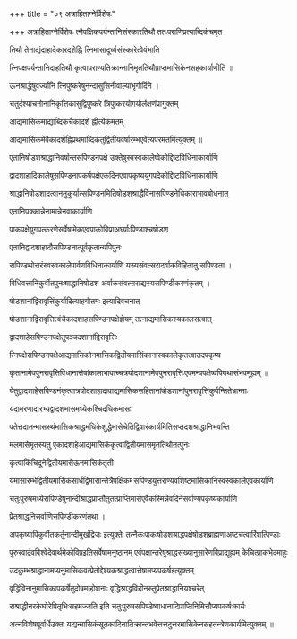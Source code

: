 +++
title = "०९ अत्राहिताग्नेर्विशेषः"

+++
अत्राहिताग्नेर्विशेषः त्नैपक्षिकपर्यन्तानिसंस्कारतिथौ ततःपराणिप्रत्याब्दिकंचमृत

तिथौ तेनाद्यंदाहादेकारदशेह्नि त्निमासादूर्ध्वसंस्कारेत्वेवंभाति

त्निपक्षपर्यन्तानिदाहतिथौ कृत्वापराण्यतिक्रान्तानिमृततिथौप्राप्तमासिकेनसहकार्याणीति ॥

ऊनश्राद्धेषुवर्ज्यानि त्निपुष्करेषुनन्दासुसिनीवाल्यांभृगोर्दिने ।

चतुर्दश्यांचनोनानिकृत्तिकासुद्विपुष्करे त्रिपुष्करयोगयोर्लक्षणंप्रागुक्तम्

आद्यमासिकमाद्याब्दिकंचैकादशे ह्नीत्येकंमतम्

आद्यमासिकमेवैकादशेह्निप्रथमाब्दिकंतुद्वितीयवर्षारम्भएवेत्यपरमतमित्युक्तम् ॥

एतानिषोडशश्राद्धानिवर्षान्तसपिण्डनपक्षे उक्तेषुस्वस्वकालेष्वेकोद्दिष्टविधिनाकार्याणि

द्वादशाहादिकालेषुसपिण्डनापकर्षपक्षेएकदिनएवापकृष्ययुगपदेकोद्दिष्टविधिनाकार्याणि

श्राद्धानिषोडशादत्वानतुकुर्यात्सपिण्डनमितिषोडशश्राद्धैर्विनासपिण्डनेधिकाराभावबोधनात्

एतानिपक्कान्नेनामान्नेनवाकार्याणि

पाकपक्षेयुगपत्करणेसर्वेषामेकएवपाकोविप्राअर्घ्याःपिण्डाश्चषोडश

एतानिद्वादशाहादौसपिण्डनात्पूर्वकृतान्यपिपुनः

सपिण्डथोत्तरंस्वस्वकालेपार्वणविधिनाकार्याणि यस्यसंवत्सरादर्वाकविहितातु सपिण्डता ।

विधिवत्तानिकुर्वीतपुनःश्राद्धानिषोडश अर्वाकसंवत्सराद्यस्यसपिण्डीकरणंकृतम् ।

षोडशानांद्विरावृत्तिंकुर्यादित्याहगौतमः इत्यादिवचनात्

षोडशानाद्विरावृत्तित्वंचैकादशाहसपिण्डनपक्षेज्ञेयम् तत्नाद्यमासिकस्यकालसत्वात्

द्वादशाहेसपिण्डनपक्षेतुपञ्चदशानांद्विरावृत्तिः

त्निपक्षेसपिण्डनपक्षेआद्यमासिकोनमासिकद्वितीयमासिंकानांस्वकालेकृतत्वातदपकृष्य

कृतानामेवपुनरावृत्तिविधानात्तेषांकालाभावाच्चत्रयोदशानामेवपुनरावृत्तिःएवमन्यपक्षेष्वपियथासंभवमूह्यम् ॥

येतुद्वादशाहेसपिण्डनंकृत्वात्रयोदशाहादावाद्यमासिकसहितानांषोडशानांपुनरावृत्तिंकुर्वन्तितेभ्रान्ताः

यदामरणादारभ्यद्वादशमासमध्येकश्चिदधिकमासः

पतेत्तदातन्मासस्थंमासिकश्राद्धमधिकेशुद्धेमासेचेतिद्विवारंकार्यमितिसप्तदशश्राद्धानिभवन्ति

मलमासेमृतस्यतु एकादशाहेआद्यमासिकंकृत्वाद्वितीयमासमृततिथौतत्पुनः

कृत्वाकिंचिदूनेद्वितीयमासेऊनमासिकंतृती

यमासारम्भेद्वितीयमासिकंसार्धद्विमासान्तेत्रैपक्षिकम्‍ सपिण्डयुत्तराण्यवशिष्टमासिकानिस्वस्वकालेएवकार्याणि

चतुःपुरुषमध्येसपिण्डेषुनान्दीश्राद्धप्राप्तौतुतत्प्राप्तिमासेएवैकस्मिन्नेवदिनेसर्वाण्यपकृष्यकार्याणि

प्रेतश्राद्धनिसर्वाणिसपिण्डीकरणंतथा ।

अपकृष्यापिकुर्वीतकर्तुनान्दीमुखंद्विजः इत्युक्तेः तत्नैकःपाकःषोडशश्राद्धपक्षेषोडशब्राह्मणाअष्टचत्वारिंशत्पिण्डाः

पुरुरवार्द्रवविश्वेदेवार्थमेकोविप्रइतिसर्वेषामनुष्ठानम् एवंपक्षान्तरेषुश्राद्धसंख्यानुसारेणविप्राद्यूह्यम् केचित्प्राकभेदमाहुः

उदकुम्भश्राद्धानामप्यनुमासिकवत्प्रेतोद्देश्यकश्राद्धत्वात्तेषामप्यपकर्षइत्युक्तम्

वृद्धिंविनानुमासिकापकर्षेतुदोषमाहोशनाः वृद्धिश्राद्धविहीनस्तुप्रेतश्राद्धानियश्चरेत्

सश्राद्धीनरकेघोरेपितृभिःसहमज्जति इति चतुःपुरुषसपिण्डेष्वाधानादिप्राप्तिनिमित्तौप्यपकर्षःकार्यः

अत्नविशेषपूर्वार्धेउक्तः यद्यन्मासिकंसूतकादिनातिक्रान्तंभवेत्तत्तदुत्तरमासिकेनसहतन्त्रेणकार्यमित्युक्तम् ॥
